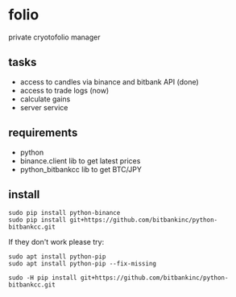 # folio

private cryotofolio manager

## tasks
* access to candles via binance and bitbank API (done)
* access to trade logs (now)
* calculate gains
* server service

## requirements
* python
* binance.client lib to get latest prices
* python_bitbankcc lib to get BTC/JPY

## install
```
sudo pip install python-binance
sudo pip install git+https://github.com/bitbankinc/python-bitbankcc.git
```

If they don't work please try:
```
sudo apt install python-pip
sudo apt install python-pip --fix-missing
```

```
sudo -H pip install git+https://github.com/bitbankinc/python-bitbankcc.git
```

